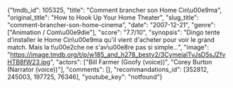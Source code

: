 {"tmdb_id": 105325, "title": "Comment brancher son Home Cin\u00e9ma", "original_title": "How to Hook Up Your Home Theater", "slug_title": "comment-brancher-son-home-cinema", "date": "2007-12-21", "genre": ["Animation / Com\u00e9die"], "score": "7.7/10", "synopsis": "Dingo tente d'installer le Home Cin\u00e9ma qu'il vient d'acheter pour voir le grand match. Mais la t\u00e2che ne s'av\u00e8re pas si simple...", "image": "https://image.tmdb.org/t/p/w185_and_h278_bestv2/3CymeialTvJsD5sJZfvHTB8fW23.jpg", "actors": ["Bill Farmer (Goofy (voice))", "Corey Burton (Narrator (voice))"], "comments": [], "recommandations_id": [352812, 245003, 197725, 76346], "youtube_key": "notfound"}